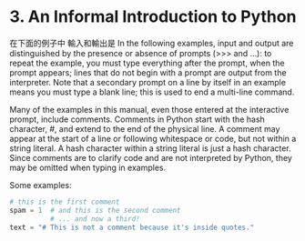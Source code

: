 # 3. An Informal Introduction to Python

在下面的例子中 輸入和輸出是
In the following examples, input and output are distinguished by the presence or absence of prompts (>>> and ...): to repeat the example, you must type everything after the prompt, when the prompt appears; lines that do not begin with a prompt are output from the interpreter. Note that a secondary prompt on a line by itself in an example means you must type a blank line; this is used to end a multi-line command.

Many of the examples in this manual, even those entered at the interactive prompt, include comments. Comments in Python start with the hash character, #, and extend to the end of the physical line. A comment may appear at the start of a line or following whitespace or code, but not within a string literal. A hash character within a string literal is just a hash character. Since comments are to clarify code and are not interpreted by Python, they may be omitted when typing in examples.

Some examples:

```Python
# this is the first comment
spam = 1  # and this is the second comment
          # ... and now a third!
text = "# This is not a comment because it's inside quotes."
```
